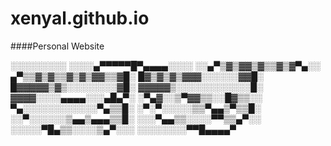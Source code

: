 xenyal.github.io
================

####Personal Website

░░░░░░░░░
░░░░▄▀▀▀▀▀█▀▄▄▄▄░░░░
░░▄▀▒▓▒▓▓▒▓▒▒▓▒▓▀▄░░
▄▀▒▒▓▒▓▒▒▓▒▓▒▓▓▒▒▓█░
█▓▒▓▒▓▒▓▓▓░░░░░░▓▓█░
█▓▓▓▓▓▒▓▒░░░░░░░░▓█░
▓▓▓▓▓▒░░░░░░░░░░░░█░
▓▓▓▓░░░░▄▄▄▄░░░▄█▄▀░
░▀▄▓░░▒▀▓▓▒▒░░█▓▒▒░░
▀▄░░░░░░░░░░░░▀▄▒▒█░
░▀░▀░░░░░▒▒▀▄▄▒▀▒▒█░
░░▀░░░░░░▒▄▄▒▄▄▄▒▒█░
 ░░░▀▄▄▒▒░░░░▀▀▒▒▄▀░░
░░░░░▀█▄▒▒░░░░▒▄▀░░░
░░░░░░░░▀▀█▄▄▄▄▀